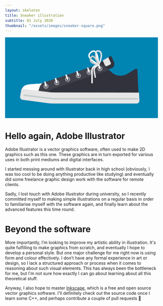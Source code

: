 ```yaml
---
layout: skeleton
title: Sneaker illustration
subtitle: 01 July 2020
thumbnail: "/assets/images/sneaker-square.png"
---
```


![Illustration of a sneaker](/assets/images/sneaker.png "Illustration of a sneaker")

# Hello again, Adobe Illustrator

Adobe Illustrator is a vector graphics software, often used to make 2D graphics such as this one. These graphics are in turn exported for various uses in both print mediums and digital interfaces.

I started messing around with Illustrator back in high school (obviously, I was too cool to be doing anything productive like studying) and eventually did some freelance graphic design work with the software for remote clients.

Sadly, I lost touch with Adobe Illustrator during university, so I recently committed myself to making simple illustrations on a regular basis in order to familiarise myself with the software again, and finally learn about the advanced features this time round.

# Beyond the software

More importantly, I’m looking to improve my artistic ability in illustration. It's quite fulfilling to make graphics from scratch, and eventually I hope to develop a personal style. But one major challenge for me right now is using form and colour effectively. I don’t have any formal experience in art or design, so I lack a structured approach or process when it comes to reasoning about such visual elements. This has always been the bottleneck for me, but I'm not sure how exactly I can go about learning about all this theoretical stuff.

Anyway, I also hope to master [Inkscape](https://inkscape.org/develop/), which is a free and open source vector graphics software. I'll definitely check out the source code once I learn some C++, and perhaps contribute a couple of pull requests 🙂
